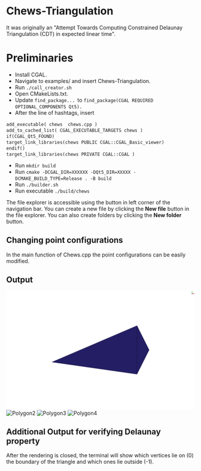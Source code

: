# Chews-Triangulation

It was originally an "Attempt Towards Computing Constrained Delaunay Triangulation (CDT) in expected linear time".


# Preliminaries
 - Install CGAL.
 - Navigate to examples/ and insert Chews-Triangulation.
 - Run ```./call_creator.sh```
 - Open CMakeLists.txt.
 - Update ```find_package... ```to ```find_package(CGAL REQUIRED OPTIONAL_COMPONENTS Qt5).```
 - After the line of hashtags, insert 
```
add_executable( chews  chews.cpp )
add_to_cached_list( CGAL_EXECUTABLE_TARGETS chews )
if(CGAL_Qt5_FOUND)
target_link_libraries(chews PUBLIC CGAL::CGAL_Basic_viewer)
endif()
target_link_libraries(chews PRIVATE CGAL::CGAL )
```
 -  Run ```mkdir build```
 - Run ```cmake -DCGAL_DIR=XXXXXX -DQt5_DIR=XXXXX -DCMAKE_BUILD_TYPE=Release . -B build```
 -  Run ```./builder.sh```
 - Run executable ```./build/chews```
 

The file explorer is accessible using the button in left corner of the navigation bar. You can create a new file by clicking the **New file** button in the file explorer. You can also create folders by clicking the **New folder** button.

## Changing point configurations
In the main function of Chews.cpp the point configurations can be easily modified.

## Output
![Polygon1](/img/polygon1.png?raw=true "polygon1")
![Polygon2](img/polygon2)
![Polygon3](img/polygon3)
![Polygon4](img/polygon4)



## Additional Output for verifying Delaunay property

After the rendering is closed, the terminal will show which vertices lie on (0) the boundary of the triangle and which ones lie outside (-1). 
